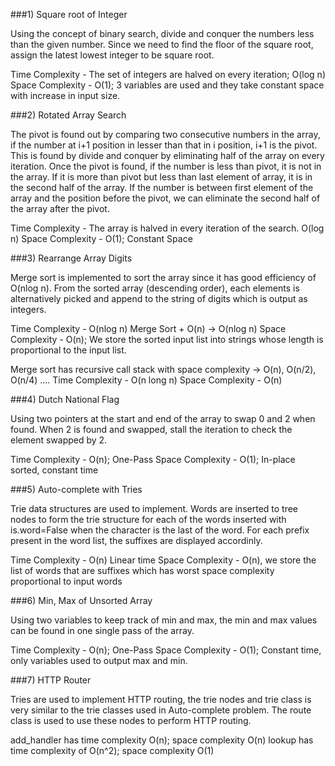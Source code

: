###1) Square root of Integer

Using the concept of binary search, divide and conquer the numbers less than the given number. Since we need to find the floor of the square root, assign the latest lowest integer to be square root. 

Time Complexity - The set of integers are halved on every iteration; O(log n)
Space Complexity - O(1); 3 variables are used and they take constant space with increase in input size.


###2) Rotated Array Search

The pivot is found out by comparing two consecutive numbers in the array, if the number at i+1 position in lesser than that in i position, i+1 is the pivot. This is found by divide and conquer by eliminating half of the array on every iteration. Once the pivot is found, if the number is less than pivot, it is not in the array. If it is more than pivot but less than last element of array, it is in the second half of the array. If the number is between first element of the array and the position before the pivot, we can eliminate the second half of the array after the pivot.

Time Complexity - The array is halved in every iteration of the search. O(log n)
Space Complexity - O(1); Constant Space

###3) Rearrange Array Digits

Merge sort is implemented to sort the array since it has good efficiency of O(nlog n). From the sorted array (descending order), each elements is alternatively picked and append to the string of digits which is output as integers.

Time Complexity - O(nlog n) Merge Sort + O(n) -> O(nlog n)
Space Complexity - O(n); We store the sorted input list into strings whose length is proportional to the input list.

Merge sort has recursive call stack with space complexity -> O(n), O(n/2), O(n/4) .... 
Time Complexity - O(n long n)
Space Complexity - O(n)

###4) Dutch National Flag 

Using two pointers at the start and end of the array to swap 0 and 2 when found. When 2 is found and swapped, stall the iteration to check the element swapped by 2. 

Time Complexity - O(n); One-Pass
Space Complexity - O(1); In-place sorted, constant time

###5) Auto-complete with Tries
 
Trie data structures are used to implement. Words are inserted to tree nodes to form the trie structure for each of the words inserted with is.word=False when the character is the last of the word. For each prefix present in the word list, the suffixes are displayed accordinly. 

Time Complexity - O(n) Linear time
Space Complexity - O(n), we store the list of words that are suffixes which has worst space complexity proportional to input words

###6) Min, Max of Unsorted Array

Using two variables to keep track of min and max, the min and max values can be found in one single pass of the array. 

Time Complexity - O(n); One-Pass
Space Complexity - O(1); Constant time, only variables used to output max and min.

###7) HTTP Router

Tries are used to implement HTTP routing, the trie nodes and trie class is very similar to the trie classes used in Auto-complete problem. The route class is used to use these nodes to perform HTTP routing. 

add_handler has time complexity O(n); space complexity O(n)
lookup has time complexity of O(n^2); space complexity O(1)
